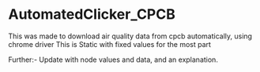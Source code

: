 # AutomatedClicker_CPCB
This was made to download air quality data from cpcb automatically, using chrome driver
This is Static with fixed values for the most part


Further:- Update with node values and data, and an explanation. 
